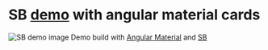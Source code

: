 # SB [demo](https://ui-storybook.github.io/sb-angular-material-cards-demo/#/?story=Material%20cards&point=Card&state=preview&split=true) with angular material cards
![SB demo image](docs/sb-demo.gif)
Demo build with [Angular Material](material.angularjs.org) and [SB](https://github.com/ui-storybook/sb)
